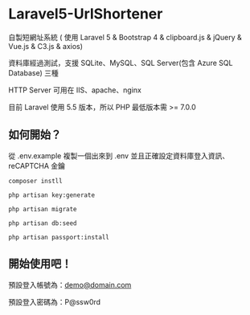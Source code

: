 # Laravel5-UrlShortener
自製短網址系統 ( 使用 Laravel 5 &amp; Bootstrap 4 & clipboard.js & jQuery & Vue.js & C3.js & axios)

資料庫經過測試，支援 SQLite、MySQL、SQL Server(包含 Azure SQL Database) 三種

HTTP Server 可用在 IIS、apache、nginx

目前 Laravel 使用 5.5 版本，所以 PHP 最低版本需 >= 7.0.0

## 如何開始？

從 .env.example 複製一個出來到 .env 並且正確設定資料庫登入資訊、reCAPTCHA 金鑰

`composer instll`

`php artisan key:generate`

`php artisan migrate`

`php artisan db:seed`

`php artisan passport:install`

## 開始使用吧！
預設登入帳號為：demo@domain.com

預設登入密碼為：P@ssw0rd
